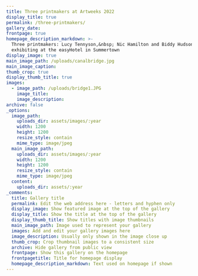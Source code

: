 ```yaml
---
title: Three printmakers at Artweeks 2022
display_title: true
permalink: /three-printmakers/
gallery_date:
frontpage: true
homepage_description_markdown: >-
  Three printmakers: Lucy Tennyson,&nbsp; Nic Hamilton and Biddy Hudson
  exhibiting at the easyHotel in Summertown
display_image: true
main_image_path: /uploads/canalbridge.jpg
main_image_caption:
thumb_crop: true
display_thumb_title: true
images:
  - image_path: /uploads/bridge1.JPG
    image_title:
    image_description:
archive: false
_options:
  image_path:
    uploads_dir: assets/images/:year
    width: 1200
    height: 1200
    resize_style: contain
    mime_type: image/jpeg
  main_image_path:
    uploads_dir: assets/images/:year
    width: 1200
    height: 1200
    resize_style: contain
    mime_type: image/jpeg
  content:
    uploads_dir: assets/:year
_comments:
  title: Gallery title
  permalink: Edit the web address here - letters and hyphen only
  display_image: Show featured image at the top of the gallery
  display_title: Show the title at the top of the gallery
  display_thumb_title: Show titles with image thumbnails
  main_image_path: Image used to represent your gallery
  images: Add and edit your gallery images here
  image_description: Usually only shown in the image close up
  thumb_crop: Crop thumbnail images to a consistent size
  archive: Hide gallery from public view
  frontpage: Show this gallery on the homepage
  frontpagetitle: Title for homepage display
  homepage_description_markdown: Text used on homepage if shown
---
```


